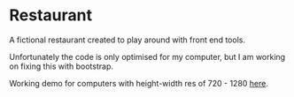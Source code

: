 # Restaurant
A fictional restaurant created to play around with front end tools.

Unfortunately the code is only optimised for my computer, but I am working on fixing this with bootstrap.

Working demo for computers with height-width res of 720 - 1280 [here](https://sergiosja.github.io/Restaurant/).
